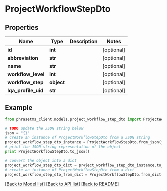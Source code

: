 # ProjectWorkflowStepDto

## Properties

| Name                | Type       | Description | Notes      |
| ------------------- | ---------- | ----------- | ---------- |
| **id**              | **int**    |             | [optional] |
| **abbreviation**    | **str**    |             | [optional] |
| **name**            | **str**    |             | [optional] |
| **workflow_level**  | **int**    |             | [optional] |
| **workflow_step**   | **object** |             | [optional] |
| **lqa_profile_uid** | **str**    |             | [optional] |

## Example

```python
from phrasetms_client.models.project_workflow_step_dto import ProjectWorkflowStepDto

# TODO update the JSON string below
json = "{}"
# create an instance of ProjectWorkflowStepDto from a JSON string
project_workflow_step_dto_instance = ProjectWorkflowStepDto.from_json(json)
# print the JSON string representation of the object
print ProjectWorkflowStepDto.to_json()

# convert the object into a dict
project_workflow_step_dto_dict = project_workflow_step_dto_instance.to_dict()
# create an instance of ProjectWorkflowStepDto from a dict
project_workflow_step_dto_from_dict = ProjectWorkflowStepDto.from_dict(project_workflow_step_dto_dict)
```

[[Back to Model list]](../README.md#documentation-for-models) [[Back to API list]](../README.md#documentation-for-api-endpoints) [[Back to README]](../README.md)
